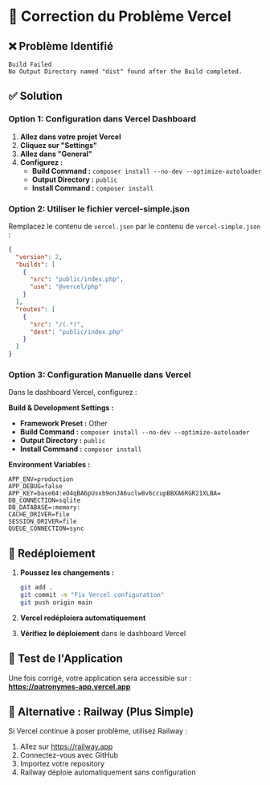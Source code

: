 # 🔧 Correction du Problème Vercel

## ❌ Problème Identifié
```
Build Failed
No Output Directory named "dist" found after the Build completed.
```

## ✅ Solution

### **Option 1: Configuration dans Vercel Dashboard**

1. **Allez dans votre projet Vercel**
2. **Cliquez sur "Settings"**
3. **Allez dans "General"**
4. **Configurez :**
   - **Build Command :** `composer install --no-dev --optimize-autoloader`
   - **Output Directory :** `public`
   - **Install Command :** `composer install`

### **Option 2: Utiliser le fichier vercel-simple.json**

Remplacez le contenu de `vercel.json` par le contenu de `vercel-simple.json` :

```json
{
  "version": 2,
  "builds": [
    {
      "src": "public/index.php",
      "use": "@vercel/php"
    }
  ],
  "routes": [
    {
      "src": "/(.*)",
      "dest": "public/index.php"
    }
  ]
}
```

### **Option 3: Configuration Manuelle dans Vercel**

Dans le dashboard Vercel, configurez :

**Build & Development Settings :**
- **Framework Preset :** Other
- **Build Command :** `composer install --no-dev --optimize-autoloader`
- **Output Directory :** `public`
- **Install Command :** `composer install`

**Environment Variables :**
```
APP_ENV=production
APP_DEBUG=false
APP_KEY=base64:eO4qBA6pUsxb9onJA6uclw8v6ccupBBXA6RGR21XLBA=
DB_CONNECTION=sqlite
DB_DATABASE=:memory:
CACHE_DRIVER=file
SESSION_DRIVER=file
QUEUE_CONNECTION=sync
```

## 🚀 Redéploiement

1. **Poussez les changements :**
   ```bash
   git add .
   git commit -m "Fix Vercel configuration"
   git push origin main
   ```

2. **Vercel redéploiera automatiquement**

3. **Vérifiez le déploiement** dans le dashboard Vercel

## 📱 Test de l'Application

Une fois corrigé, votre application sera accessible sur :
**https://patronymes-app.vercel.app**

## 🔧 Alternative : Railway (Plus Simple)

Si Vercel continue à poser problème, utilisez Railway :
1. Allez sur https://railway.app
2. Connectez-vous avec GitHub
3. Importez votre repository
4. Railway déploie automatiquement sans configuration
